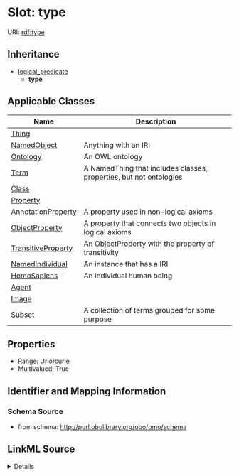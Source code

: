 # Slot: type

URI: [rdf:type](http://www.w3.org/1999/02/22-rdf-syntax-ns#type)




## Inheritance

* [logical_predicate](logical_predicate.md)
    * **type**





## Applicable Classes

| Name | Description |
| --- | --- |
[Thing](Thing.md) | 
[NamedObject](NamedObject.md) | Anything with an IRI
[Ontology](Ontology.md) | An OWL ontology
[Term](Term.md) | A NamedThing that includes classes, properties, but not ontologies
[Class](Class.md) | 
[Property](Property.md) | 
[AnnotationProperty](AnnotationProperty.md) | A property used in non-logical axioms
[ObjectProperty](ObjectProperty.md) | A property that connects two objects in logical axioms
[TransitiveProperty](TransitiveProperty.md) | An ObjectProperty with the property of transitivity
[NamedIndividual](NamedIndividual.md) | An instance that has a IRI
[HomoSapiens](HomoSapiens.md) | An individual human being
[Agent](Agent.md) | 
[Image](Image.md) | 
[Subset](Subset.md) | A collection of terms grouped for some purpose






## Properties

* Range: [Uriorcurie](Uriorcurie.md)
* Multivalued: True








## Identifier and Mapping Information







### Schema Source


* from schema: http://purl.obolibrary.org/obo/omo/schema




## LinkML Source

<details>
```yaml
name: type
from_schema: http://purl.obolibrary.org/obo/omo/schema
rank: 1000
is_a: logical_predicate
slot_uri: rdf:type
multivalued: true
designates_type: true
alias: type
domain_of:
- Thing
range: uriorcurie

```
</details>